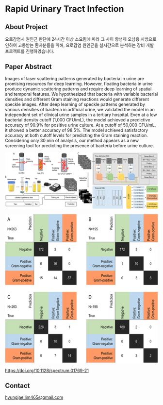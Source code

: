 # Rapid Urinary Tract Infection

## About Project
요로감염시 원인균 판단에 24시간 이상 소요됨에 따라 그 사이 항생제 오남용 처방으로 인하여 고통받는 환자분들을 위해, 요로감염 원인균을 실시간으로 분석하는 장비 개발 프로젝트를 진행하였습니다.

## Paper Abstract

Images of laser scattering patterns generated by bacteria in urine are promising resources for deep learning. However, floating bacteria in urine produce dynamic scattering patterns and require deep learning of spatial and temporal features. We hypothesized that bacteria with variable bacterial densities and different Gram staining reactions would generate different speckle images. After deep learning of speckle patterns generated by various densities of bacteria in artificial urine, we validated the model in an independent set of clinical urine samples in a tertiary hospital. Even at a low bacterial density cutoff (1,000 CFU/mL), the model achieved a predictive accuracy of 90.9% for positive urine culture. At a cutoff of 50,000 CFU/mL, it showed a better accuracy of 98.5%. The model achieved satisfactory accuracy at both cutoff levels for predicting the Gram staining reaction. Considering only 30 min of analysis, our method appears as a new screening tool for predicting the presence of bacteria before urine culture.

![fig1](./img/fig1.jpg)

![fig2](./img/fig2.jpg)

https://doi.org/10.1128/spectrum.01769-21

## Contact

hyungjae.lim465@gmail.com
